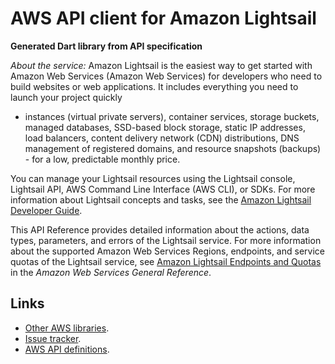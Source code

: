 # AWS API client for Amazon Lightsail

**Generated Dart library from API specification**

*About the service:*
Amazon Lightsail is the easiest way to get started with Amazon Web Services
(Amazon Web Services) for developers who need to build websites or web
applications. It includes everything you need to launch your project quickly
- instances (virtual private servers), container services, storage buckets,
managed databases, SSD-based block storage, static IP addresses, load
balancers, content delivery network (CDN) distributions, DNS management of
registered domains, and resource snapshots (backups) - for a low,
predictable monthly price.

You can manage your Lightsail resources using the Lightsail console,
Lightsail API, AWS Command Line Interface (AWS CLI), or SDKs. For more
information about Lightsail concepts and tasks, see the <a
href="https://lightsail.aws.amazon.com/ls/docs/en_us/articles/lightsail-how-to-set-up-access-keys-to-use-sdk-api-cli">Amazon
Lightsail Developer Guide</a>.

This API Reference provides detailed information about the actions, data
types, parameters, and errors of the Lightsail service. For more information
about the supported Amazon Web Services Regions, endpoints, and service
quotas of the Lightsail service, see <a
href="https://docs.aws.amazon.com/general/latest/gr/lightsail.html">Amazon
Lightsail Endpoints and Quotas</a> in the <i>Amazon Web Services General
Reference</i>.

## Links

- [Other AWS libraries](https://github.com/agilord/aws_client/tree/master/generated).
- [Issue tracker](https://github.com/agilord/aws_client/issues).
- [AWS API definitions](https://github.com/aws/aws-sdk-js/tree/master/apis).
